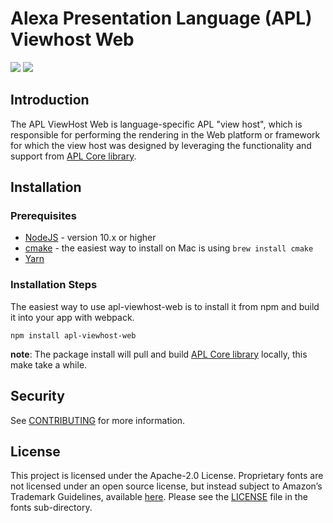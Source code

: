 # Alexa Presentation Language (APL) Viewhost Web

<p>
 <a href="https://github.com/alexa/apl-viewhost-web/tree/v2022.2.0" alt="version">
 <img src="https://img.shields.io/badge/stable%20version-2022.2.0-brightgreen" /></a>
 <a href="https://github.com/alexa/apl-core-library/tree/v2022.2.0" alt="APLCore">
 <img src="https://img.shields.io/badge/apl%20core%20library-2022.2.0-navy" /></a>
</p>

## Introduction

The APL ViewHost Web is language-specific APL "view host", which is responsible for performing the rendering in the Web
platform or framework for which the view host was designed by leveraging the functionality and support from [APL Core library](https://github.com/alexa/apl-core-library).

## Installation

### Prerequisites

* [NodeJS](https://nodejs.org/en/) - version 10.x or higher
* [cmake](https://cmake.org/install/) - the easiest way to install on Mac is using `brew install cmake`
* [Yarn](https://yarnpkg.com/getting-started/install)

### Installation Steps
The easiest way to use apl-viewhost-web is to install it from npm and build it into your app with webpack.

```
npm install apl-viewhost-web
```

**note**: The package install will pull and build [APL Core library](https://github.com/alexa/apl-core-library) locally,
this make take a while.

## Security

See [CONTRIBUTING](CONTRIBUTING.md#security-issue-notifications) for more information.

## License

This project is licensed under the Apache-2.0 License. Proprietary fonts are not licensed under an open source license, but instead subject to Amazon’s Trademark Guidelines, available [here](https://developer.amazon.com/support/legal/tuabg#trademark). Please see the [LICENSE](fonts/LICENSE.txt) file in the fonts sub-directory.

